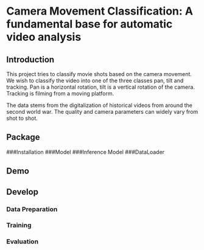 # Camera Movement Classification: A fundamental base for automatic video analysis
## Introduction
This project tries to classify movie shots based on the camera movement. We wish to classify the video into
one of the three classes pan, tilt and tracking. Pan is a horizontal rotation, tilt is a vertical rotation of the camera.
Tracking is filming from a moving platform.

The data stems from the digitalization of historical videos from around the second world war. The quality and camera
parameters can widely vary from shot to shot.

## Package
###Installation
###Model
###Inference Model
###DataLoader

## Demo

## Develop
### Data Preparation
### Training
### Evaluation